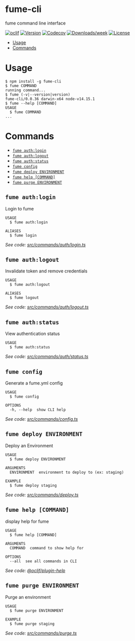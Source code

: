 fume-cli
========

fume command line interface

[![oclif](https://img.shields.io/badge/cli-oclif-brightgreen.svg)](https://oclif.io)
[![Version](https://img.shields.io/npm/v/fume-cli.svg)](https://npmjs.org/package/fume-cli)
[![Codecov](https://codecov.io/gh/fumeapp/fume-cli/branch/master/graph/badge.svg)](https://codecov.io/gh/fumeapp/fume-cli)
[![Downloads/week](https://img.shields.io/npm/dw/fume-cli.svg)](https://npmjs.org/package/fume-cli)
[![License](https://img.shields.io/npm/l/fume-cli.svg)](https://github.com/fumeapp/fume-cli/blob/master/package.json)

<!-- toc -->
* [Usage](#usage)
* [Commands](#commands)
<!-- tocstop -->
# Usage
<!-- usage -->
```sh-session
$ npm install -g fume-cli
$ fume COMMAND
running command...
$ fume (-v|--version|version)
fume-cli/0.0.36 darwin-x64 node-v14.15.1
$ fume --help [COMMAND]
USAGE
  $ fume COMMAND
...
```
<!-- usagestop -->
# Commands
<!-- commands -->
* [`fume auth:login`](#fume-authlogin)
* [`fume auth:logout`](#fume-authlogout)
* [`fume auth:status`](#fume-authstatus)
* [`fume config`](#fume-config)
* [`fume deploy ENVIRONMENT`](#fume-deploy-environment)
* [`fume help [COMMAND]`](#fume-help-command)
* [`fume purge ENVIRONMENT`](#fume-purge-environment)

## `fume auth:login`

Login to fume

```
USAGE
  $ fume auth:login

ALIASES
  $ fume login
```

_See code: [src/commands/auth/login.ts](https://github.com/fumeapp/fume-cli/blob/v0.0.36/src/commands/auth/login.ts)_

## `fume auth:logout`

Invalidate token and remove credentials

```
USAGE
  $ fume auth:logout

ALIASES
  $ fume logout
```

_See code: [src/commands/auth/logout.ts](https://github.com/fumeapp/fume-cli/blob/v0.0.36/src/commands/auth/logout.ts)_

## `fume auth:status`

View authentication status

```
USAGE
  $ fume auth:status
```

_See code: [src/commands/auth/status.ts](https://github.com/fumeapp/fume-cli/blob/v0.0.36/src/commands/auth/status.ts)_

## `fume config`

Generate a fume.yml config

```
USAGE
  $ fume config

OPTIONS
  -h, --help  show CLI help
```

_See code: [src/commands/config.ts](https://github.com/fumeapp/fume-cli/blob/v0.0.36/src/commands/config.ts)_

## `fume deploy ENVIRONMENT`

Deploy an Environment

```
USAGE
  $ fume deploy ENVIRONMENT

ARGUMENTS
  ENVIRONMENT  environment to deploy to (ex: staging)

EXAMPLE
  $ fume deploy staging
```

_See code: [src/commands/deploy.ts](https://github.com/fumeapp/fume-cli/blob/v0.0.36/src/commands/deploy.ts)_

## `fume help [COMMAND]`

display help for fume

```
USAGE
  $ fume help [COMMAND]

ARGUMENTS
  COMMAND  command to show help for

OPTIONS
  --all  see all commands in CLI
```

_See code: [@oclif/plugin-help](https://github.com/oclif/plugin-help/blob/v3.2.1/src/commands/help.ts)_

## `fume purge ENVIRONMENT`

Purge an environment

```
USAGE
  $ fume purge ENVIRONMENT

EXAMPLE
  $ fume purge staging
```

_See code: [src/commands/purge.ts](https://github.com/fumeapp/fume-cli/blob/v0.0.36/src/commands/purge.ts)_
<!-- commandsstop -->
